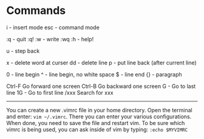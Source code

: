 # Commands
i - insert mode
esc - command mode

:q - quit
:q!
:w - write
:wq
:h - help!

u - step back

x - delete word at curser
dd - delete line
p - put line back (after current line)

0 - line begin
^ - line begin, no white space
$ - line end
{} - paragraph

Ctrl-F	Go forward one screen
Ctrl-B	Go backward one screen
G - Go to last line
1G - Go to first line
/xxx	Search for xxx

---
You can create a new .vimrc file in your home directory. Open the terminal and enter: ```vim ~/.vimrc```. There you can enter your various configurations. When done, you need to save the file and restart vim. To be sure which vimrc is being used, you can ask inside of vim by typing: ```:echo $MYVIMRC``` 
